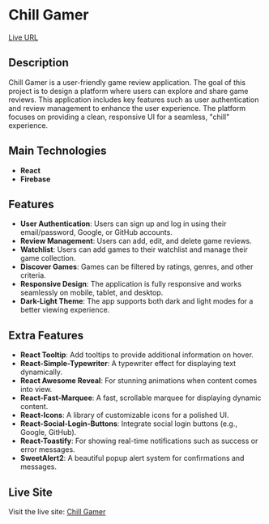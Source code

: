 # Chill Gamer

[Live URL](https://super-chill-gamer.web.app/) 

## Description

Chill Gamer is a user-friendly game review application. The goal of this project is to design a platform where users can explore and share game reviews. This application includes key features such as user authentication and review management to enhance the user experience. The platform focuses on providing a clean, responsive UI for a seamless, "chill" experience.

## Main Technologies

- **React**
- **Firebase**

## Features

- **User Authentication**: Users can sign up and log in using their email/password, Google, or GitHub accounts.
- **Review Management**: Users can add, edit, and delete game reviews.
- **Watchlist**: Users can add games to their watchlist and manage their game collection.
- **Discover Games**: Games can be filtered by ratings, genres, and other criteria.
- **Responsive Design**: The application is fully responsive and works seamlessly on mobile, tablet, and desktop.
- **Dark-Light Theme**: The app supports both dark and light modes for a better viewing experience.

## Extra Features

- **React Tooltip**: Add tooltips to provide additional information on hover.
- **React-Simple-Typewriter**: A typewriter effect for displaying text dynamically.
- **React Awesome Reveal**: For stunning animations when content comes into view.
- **React-Fast-Marquee**: A fast, scrollable marquee for displaying dynamic content.
- **React-Icons**: A library of customizable icons for a polished UI.
- **React-Social-Login-Buttons**: Integrate social login buttons (e.g., Google, GitHub).
- **React-Toastify**: For showing real-time notifications such as success or error messages.
- **SweetAlert2**: A beautiful popup alert system for confirmations and messages.

## Live Site

Visit the live site: [Chill Gamer](https://super-chill-gamer.web.app/)
